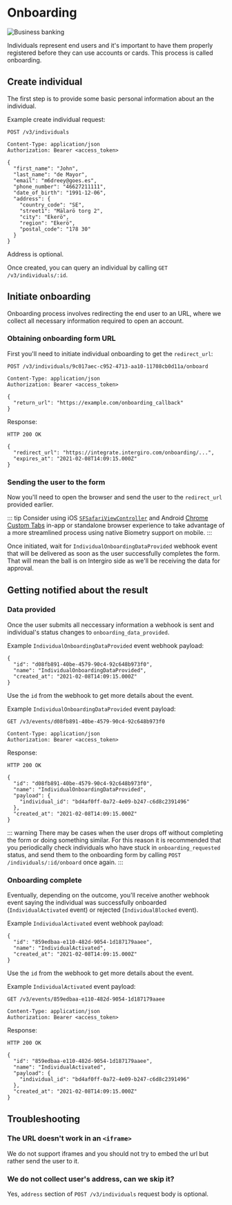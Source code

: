 # Onboarding

<img :src="$withBase('/assets/img/onboarding.jpg')" alt="Business banking">

Individuals represent end users and it's important to have them properly registered before they can use accounts or cards. This process is called onboarding.

## Create individual

The first step is to provide some basic personal information about an the individual.

Example create individual request:

``` {1}
POST /v3/individuals

Content-Type: application/json
Authorization: Bearer <access_token>

{
  "first_name": "John",
  "last_name": "de Mayor",
  "email": "m6dreey@goes.es",
  "phone_number": "46627211111",
  "date_of_birth": "1991-12-06",
  "address": {
  	"country_code": "SE",
  	"street1": "Mälarö torg 2",
  	"city": "Ekerö",
  	"region": "Ekerö",
  	"postal_code": "178 30"
  }
}
```

Address is optional.

Once created, you can query an individual by calling `GET /v3/individuals/:id`.


## Initiate onboarding

Onboarding process involves redirecting the end user to an URL, where we collect all necessary information required to open an account.

### Obtaining onboarding form URL

First you'll need to initiate individual onboarding to get the `redirect_url`:

``` {1,8}
POST /v3/individuals/9c017aec-c952-4713-aa10-11708cb0d11a/onboard

Content-Type: application/json
Authorization: Bearer <access_token>

{
  "return_url": "https://example.com/onboarding_callback"
}
```

Response:

``` {1,4}
HTTP 200 OK

{
  "redirect_url": "https://integrate.intergiro.com/onboarding/...",
  "expires_at": "2021-02-08T14:09:15.000Z"
}
```

### Sending the user to the form

Now you'll need to open the browser and send the user to the `redirect_url` provided earlier.

::: tip
Consider using iOS [`SFSafariViewController`](https://developer.apple.com/documentation/safariservices/sfsafariviewcontroller) and Android [Chrome Custom Tabs](https://developer.chrome.com/docs/android/custom-tabs/overview/) in-app or standalone browser experience to take advantage of a more streamlined process using native Biometry support on mobile.
:::

Once initiated, wait for `IndividualOnboardingDataProvided` webhook event that will be delivered as soon as the user successfully completes the form. That will mean the ball is on Intergiro side as we'll be receiving the data for approval.

## Getting notified about the result

### Data provided

Once the user submits all neccessary information a webhook is sent and individual's status changes to `onboarding_data_provided`.

Example `IndividualOnboardingDataProvided` event webhook payload:

```
{
  "id": "d08fb891-40be-4579-90c4-92c648b973f0",
  "name": "IndividualOnboardingDataProvided",
  "created_at": "2021-02-08T14:09:15.000Z"
}
```

Use the `id` from the webhook to get more details about the event.

Example `IndividualOnboardingDataProvided` event payload:

``` {1}
GET /v3/events/d08fb891-40be-4579-90c4-92c648b973f0

Content-Type: application/json
Authorization: Bearer <access_token>
```

Response:

``` {1}
HTTP 200 OK

{
  "id": "d08fb891-40be-4579-90c4-92c648b973f0",
  "name": "IndividualOnboardingDataProvided",
  "payload": {
  	"individual_id": "bd4af0ff-0a72-4e09-b247-c6d8c2391496"
  },
  "created_at": "2021-02-08T14:09:15.000Z"
}
```

::: warning
There may be cases when the user drops off without completing the form or doing something similar. For this reason it is recommended that you periodically check individuals who have stuck in `onboarding_requested` status, and send them to the onboarding form by calling `POST /individuals/:id/onboard` once again.
:::

### Onboarding complete

Eventually, depending on the outcome, you'll receive another webhook event saying the individual was successfully onboarded (`IndividualActivated` event) or rejected (`IndividualBlocked` event).

Example `IndividualActivated` event webhook payload:

```
{
  "id": "859edbaa-e110-482d-9054-1d187179aaee",
  "name": "IndividualActivated",
  "created_at": "2021-02-08T14:09:15.000Z"
}
```

Use the `id` from the webhook to get more details about the event.

Example `IndividualActivated` event payload:

``` {1}
GET /v3/events/859edbaa-e110-482d-9054-1d187179aaee

Content-Type: application/json
Authorization: Bearer <access_token>
```

Response:

``` {1}
HTTP 200 OK

{
  "id": "859edbaa-e110-482d-9054-1d187179aaee",
  "name": "IndividualActivated",
  "payload": {
  	"individual_id": "bd4af0ff-0a72-4e09-b247-c6d8c2391496"
  },
  "created_at": "2021-02-08T14:09:15.000Z"
}
```


## Troubleshooting

### The URL doesn't work in an `<iframe>`

We do not support iframes and you should not try to embed the url but rather send the user to it.

### We do not collect user's address, can we skip it?

Yes, `address` section of `POST /v3/individuals` request body is optional.
